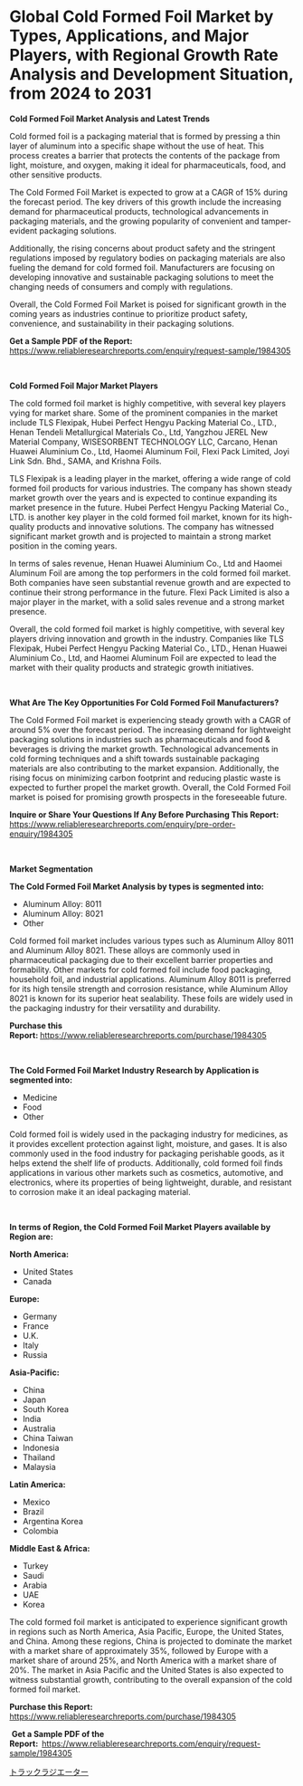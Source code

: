 <p><h1>Global Cold Formed Foil Market by Types, Applications, and Major Players, with Regional Growth Rate Analysis and Development Situation, from 2024 to 2031</h1></p><p><strong>Cold Formed Foil Market Analysis and Latest Trends</strong></p>
<p><p>Cold formed foil is a packaging material that is formed by pressing a thin layer of aluminum into a specific shape without the use of heat. This process creates a barrier that protects the contents of the package from light, moisture, and oxygen, making it ideal for pharmaceuticals, food, and other sensitive products.</p><p>The Cold Formed Foil Market is expected to grow at a CAGR of 15% during the forecast period. The key drivers of this growth include the increasing demand for pharmaceutical products, technological advancements in packaging materials, and the growing popularity of convenient and tamper-evident packaging solutions. </p><p>Additionally, the rising concerns about product safety and the stringent regulations imposed by regulatory bodies on packaging materials are also fueling the demand for cold formed foil. Manufacturers are focusing on developing innovative and sustainable packaging solutions to meet the changing needs of consumers and comply with regulations.</p><p>Overall, the Cold Formed Foil Market is poised for significant growth in the coming years as industries continue to prioritize product safety, convenience, and sustainability in their packaging solutions.</p></p>
<p><strong>Get a Sample PDF of the Report:&nbsp;</strong> <a href="https://www.reliableresearchreports.com/enquiry/request-sample/1984305">https://www.reliableresearchreports.com/enquiry/request-sample/1984305</a></p>
<p>&nbsp;</p>
<p><strong>Cold Formed Foil Major Market Players</strong></p>
<p><p>The cold formed foil market is highly competitive, with several key players vying for market share. Some of the prominent companies in the market include TLS Flexipak, Hubei Perfect Hengyu Packing Material Co., LTD., Henan Tendeli Metallurgical Materials Co., Ltd, Yangzhou JEREL New Material Company, WISESORBENT TECHNOLOGY LLC, Carcano, Henan Huawei Aluminium Co., Ltd, Haomei Aluminum Foil, Flexi Pack Limited, Joyi Link Sdn. Bhd., SAMA, and Krishna Foils.</p><p>TLS Flexipak is a leading player in the market, offering a wide range of cold formed foil products for various industries. The company has shown steady market growth over the years and is expected to continue expanding its market presence in the future. Hubei Perfect Hengyu Packing Material Co., LTD. is another key player in the cold formed foil market, known for its high-quality products and innovative solutions. The company has witnessed significant market growth and is projected to maintain a strong market position in the coming years.</p><p>In terms of sales revenue, Henan Huawei Aluminium Co., Ltd and Haomei Aluminum Foil are among the top performers in the cold formed foil market. Both companies have seen substantial revenue growth and are expected to continue their strong performance in the future. Flexi Pack Limited is also a major player in the market, with a solid sales revenue and a strong market presence.</p><p>Overall, the cold formed foil market is highly competitive, with several key players driving innovation and growth in the industry. Companies like TLS Flexipak, Hubei Perfect Hengyu Packing Material Co., LTD., Henan Huawei Aluminium Co., Ltd, and Haomei Aluminum Foil are expected to lead the market with their quality products and strategic growth initiatives.</p></p>
<p>&nbsp;</p>
<p><strong>What Are The Key Opportunities For Cold Formed Foil Manufacturers?</strong></p>
<p><p>The Cold Formed Foil market is experiencing steady growth with a CAGR of around 5% over the forecast period. The increasing demand for lightweight packaging solutions in industries such as pharmaceuticals and food & beverages is driving the market growth. Technological advancements in cold forming techniques and a shift towards sustainable packaging materials are also contributing to the market expansion. Additionally, the rising focus on minimizing carbon footprint and reducing plastic waste is expected to further propel the market growth. Overall, the Cold Formed Foil market is poised for promising growth prospects in the foreseeable future.</p></p>
<p><strong>Inquire or Share Your Questions If Any Before Purchasing This Report:</strong> <a href="https://www.reliableresearchreports.com/enquiry/pre-order-enquiry/1984305">https://www.reliableresearchreports.com/enquiry/pre-order-enquiry/1984305</a></p>
<p>&nbsp;</p>
<p><strong>Market Segmentation</strong></p>
<p><strong>The Cold Formed Foil Market Analysis by types is segmented into:</strong></p>
<p><ul><li>Aluminum Alloy: 8011</li><li>Aluminum Alloy: 8021</li><li>Other</li></ul></p>
<p><p>Cold formed foil market includes various types such as Aluminum Alloy 8011 and Aluminum Alloy 8021. These alloys are commonly used in pharmaceutical packaging due to their excellent barrier properties and formability. Other markets for cold formed foil include food packaging, household foil, and industrial applications. Aluminum Alloy 8011 is preferred for its high tensile strength and corrosion resistance, while Aluminum Alloy 8021 is known for its superior heat sealability. These foils are widely used in the packaging industry for their versatility and durability.</p></p>
<p><strong>Purchase this Report:&nbsp;</strong><a href="https://www.reliableresearchreports.com/purchase/1984305">https://www.reliableresearchreports.com/purchase/1984305</a></p>
<p>&nbsp;</p>
<p><strong>The Cold Formed Foil Market Industry Research by Application is segmented into:</strong></p>
<p><ul><li>Medicine</li><li>Food</li><li>Other</li></ul></p>
<p><p>Cold formed foil is widely used in the packaging industry for medicines, as it provides excellent protection against light, moisture, and gases. It is also commonly used in the food industry for packaging perishable goods, as it helps extend the shelf life of products. Additionally, cold formed foil finds applications in various other markets such as cosmetics, automotive, and electronics, where its properties of being lightweight, durable, and resistant to corrosion make it an ideal packaging material.</p></p>
<p>&nbsp;</p>
<p><strong>In terms of Region, the Cold Formed Foil Market Players available by Region are:</strong></p>
<p>
    <p> <strong> North America: </strong>
        <ul>
            <li>United States</li>
            <li>Canada</li>
        </ul>
        </p> 
    <p> <strong> Europe: </strong>
        <ul>
            <li>Germany</li>
            <li>France</li>
            <li>U.K.</li>
            <li>Italy</li>
            <li>Russia</li>
        </ul>
        </p> 
    <p> <strong> Asia-Pacific: </strong>
        <ul>
            <li>China</li>
            <li>Japan</li>
            <li>South Korea</li>
            <li>India</li>
            <li>Australia</li>
            <li>China Taiwan</li>
            <li>Indonesia</li>
            <li>Thailand</li>
            <li>Malaysia</li>
        </ul>
        </p> 
    <p> <strong> Latin America: </strong>
        <ul>
            <li>Mexico</li>
            <li>Brazil</li>
            <li>Argentina Korea</li>
            <li>Colombia</li>
        </ul>
        </p> 
    <p> <strong> Middle East & Africa: </strong>
        <ul>
            <li>Turkey</li>
            <li>Saudi</li>
            <li>Arabia</li>
            <li>UAE</li>
            <li>Korea</li>
        </ul>
    </p>
    </p>
<p><p>The cold formed foil market is anticipated to experience significant growth in regions such as North America, Asia Pacific, Europe, the United States, and China. Among these regions, China is projected to dominate the market with a market share of approximately 35%, followed by Europe with a market share of around 25%, and North America with a market share of 20%. The market in Asia Pacific and the United States is also expected to witness substantial growth, contributing to the overall expansion of the cold formed foil market.</p></p>
<p><strong>Purchase this Report: </strong><a href="https://www.reliableresearchreports.com/purchase/1984305">https://www.reliableresearchreports.com/purchase/1984305</a></p>
<p>&nbsp;<strong>Get a Sample PDF of the Report:&nbsp;&nbsp;</strong><a href="https://www.reliableresearchreports.com/enquiry/request-sample/1984305">https://www.reliableresearchreports.com/enquiry/request-sample/1984305</a></p>
<p><strong></strong></p>
<p><p><a href="https://github.com/mohamedbakry57/Market-Research-Report-List-2/blob/main/4173441193031.md">トラックラジエーター</a></p></p>